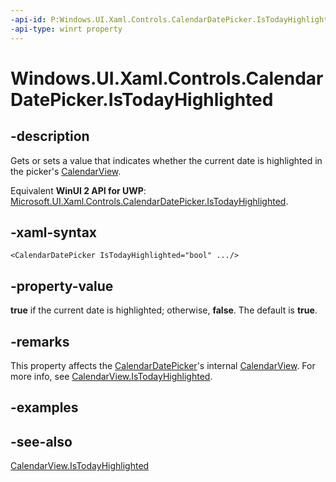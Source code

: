 ```yaml
---
-api-id: P:Windows.UI.Xaml.Controls.CalendarDatePicker.IsTodayHighlighted
-api-type: winrt property
---
```


<!-- Property syntax
public bool IsTodayHighlighted { get;  set; }
-->

# Windows.UI.Xaml.Controls.CalendarDatePicker.IsTodayHighlighted

## -description
Gets or sets a value that indicates whether the current date is highlighted in the picker's [CalendarView](calendarview.md).

Equivalent **WinUI 2 API for UWP**: [Microsoft.UI.Xaml.Controls.CalendarDatePicker.IsTodayHighlighted](/windows/winui/api/microsoft.ui.xaml.controls.calendardatepicker.istodayhighlighted).

## -xaml-syntax
```xaml
<CalendarDatePicker IsTodayHighlighted="bool" .../>
```


## -property-value
**true** if the current date is highlighted; otherwise, **false**. The default is **true**.

## -remarks
This property affects the [CalendarDatePicker](calendardatepicker.md)'s internal [CalendarView](calendarview.md). For more info, see [CalendarView.IsTodayHighlighted](calendarview_istodayhighlighted.md).

## -examples

## -see-also
[CalendarView.IsTodayHighlighted](calendarview_istodayhighlighted.md)

